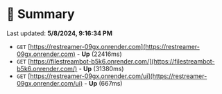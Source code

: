 # 📖 Summary
Last updated: **5/8/2024, 9:16:34 PM**

- `GET` [https://restreamer-09gx.onrender.com](https://restreamer-09gx.onrender.com) - **Up** (22416ms)
- `GET` [https://filestreambot-b5k6.onrender.com/](https://filestreambot-b5k6.onrender.com/) - **Up** (31380ms)
- `GET` [https://restreamer-09gx.onrender.com/ui](https://restreamer-09gx.onrender.com/ui) - **Up** (667ms)
